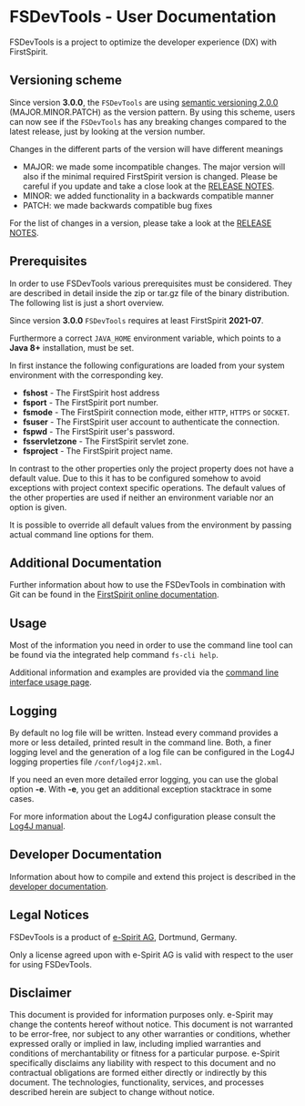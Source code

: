 # FSDevTools - User Documentation

FSDevTools is a project to optimize the developer experience (DX) with FirstSpirit.

## Versioning scheme

Since version **3.0.0**, the `FSDevTools` are using [semantic versioning 2.0.0](https://semver.org/#semantic-versioning-200) (MAJOR.MINOR.PATCH) as the version pattern.
By using this scheme, users can now see if the `FSDevTools` has any breaking changes compared to the latest release, just by looking at the version number.

Changes in the different parts of the version will have different meanings

- MAJOR: we made some incompatible changes. The major version will also if the minimal required FirstSpirit version is changed. Please be careful if you update and take a close look at the [RELEASE NOTES](RELEASENOTES.md). 
- MINOR: we added functionality in a backwards compatible manner
- PATCH: we made backwards compatible bug fixes

For the list of changes in a version, please take a look at the [RELEASE NOTES](RELEASENOTES.md).

## Prerequisites

In order to use FSDevTools various prerequisites must be considered.
They are described in detail inside the zip or tar.gz file of the binary distribution.
The following list is just a short overview.

Since version **3.0.0** `FSDevTools` requires at least FirstSpirit **2021-07**.

Furthermore a correct `JAVA_HOME` environment variable, which points to a **Java 8+** installation, must be set.

In first instance the following configurations are loaded from your system environment with the corresponding key.

- **fshost** - The FirstSpirit host address
- **fsport** - The FirstSpirit port number.
- **fsmode** - The FirstSpirit connection mode, either `HTTP`, `HTTPS` or `SOCKET`.
- **fsuser** - The FirstSpirit user account to authenticate the connection.
- **fspwd** - The FirstSpirit user's password.
- **fsservletzone** - The FirstSpirit servlet zone.
- **fsproject** - The FirstSpirit project name.

In contrast to the other properties only the project property does not have a default value.
Due to this it has to be configured somehow to avoid exceptions with project context specific operations.
The default values of the other properties are used if neither an environment variable nor an option is given.

It is possible to override all default values from the environment by passing actual command line options for them.

## Additional Documentation

Further information about how to use the FSDevTools in combination with Git can be found in the [FirstSpirit online documentation](https://docs.e-spirit.com/odfs/edocs/sync/introduction/index.html).

## Usage
Most of the information you need in order to use the command line tool can be found via the integrated help command `fs-cli help`.

Additional information and examples are provided via the [command line interface usage page](documentation/CLI_USAGE.md).

## Logging

By default no log file will be written.
Instead every command provides a more or less detailed, printed result in the command line.
Both, a finer logging level and the generation of a log file can be configured in the Log4J logging properties file `/conf/log4j2.xml`.

If you need an even more detailed error logging, you can use the global option **-e**. 
With **-e**, you get an additional exception stacktrace in some cases.

For more information about the Log4J configuration please consult the [Log4J manual](https://logging.apache.org/log4j/2.x/manual/).

## Developer Documentation

Information about how to compile and extend this project is described in the [developer documentation](documentation/DEV_DOC.md).

## Legal Notices

FSDevTools is a product of [e-Spirit AG](https://www.e-spirit.com), Dortmund, Germany.

Only a license agreed upon with e-Spirit AG is valid with respect to the user for using FSDevTools.

## Disclaimer

This document is provided for information purposes only. 
e-Spirit may change the contents hereof without notice. 
This document is not warranted to be error-free, nor subject to any other warranties or conditions, whether expressed orally or implied in law, including implied warranties and conditions of merchantability or fitness for a particular purpose.
e-Spirit specifically disclaims any liability with respect to this document and no contractual obligations are formed either directly or indirectly by this document.
The technologies, functionality, services, and processes described herein are subject to change without notice.
